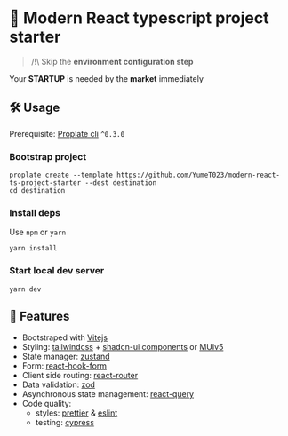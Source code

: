 # 🧪 Modern React typescript project starter

> /!\ Skip the **environment configuration step**

Your **STARTUP** is needed by the **market** immediately

## 🛠 Usage

Prerequisite: [Proplate cli](https://github.com/YumeT023/proplate) `^0.3.0`

### Bootstrap project

```shell
proplate create --template https://github.com/YumeT023/modern-react-ts-project-starter --dest destination
cd destination
```

### Install deps

Use `npm` or `yarn`

```shell
yarn install
```

### Start local dev server

```shell
yarn dev
```

## 🧨 Features

- Bootstraped with [Vitejs](https://vitejs.dev/)
- Styling: [tailwindcss](https://tailwindcss.com/) + [shadcn-ui components](https://ui.shadcn.com/) or [MUIv5](https://mui.com)
- State manager: [zustand](https://zustand-demo.pmnd.rs/)
- Form: [react-hook-form](https://react-hook-form.com/)
- Client side routing: [react-router](https://reactrouter.com/)
- Data validation: [zod](https://zod.dev/)
- Asynchronous state management: [react-query](https://tanstack.com/query/latest)
- Code quality:
  - styles: [prettier](https://prettier.io/) & [eslint](https://eslint.org/)
  - testing: [cypress](https://cypress.io)
